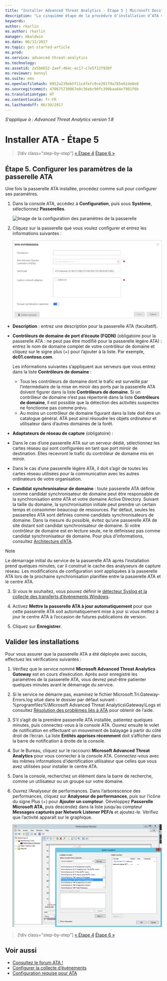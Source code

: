 ```yaml
---
title: "Installer Advanced Threat Analytics - Étape 5 | Microsoft Docs"
description: "La cinquième étape de la procédure d’installation d’ATA vous aide à configurer les paramètres de votre passerelle ATA."
keywords: 
author: rkarlin
ms.author: rkarlin
manager: mbaldwin
ms.date: 06/12/2017
ms.topic: get-started-article
ms.prod: 
ms.service: advanced-threat-analytics
ms.technology: 
ms.assetid: 2a5b6652-2aef-464c-ac17-c7e5f12f920f
ms.reviewer: bennyl
ms.suite: ems
ms.openlocfilehash: 6952a239eb5f11cdfefc9ce201f9a765e61de8e8
ms.sourcegitcommit: 470675730967e0c36ebc90fc399baa64e7901f6b
ms.translationtype: HT
ms.contentlocale: fr-FR
ms.lasthandoff: 06/30/2017
---
```

*S’applique à : Advanced Threat Analytics version 1.8*



# Installer ATA - Étape 5
<a id="install-ata---step-5" class="xliff"></a>

>[!div class="step-by-step"]
[« Étape 4](install-ata-step4.md)
[Étape 6 »](install-ata-step6.md)


## Étape 5. Configurer les paramètres de la passerelle ATA
<a id="step-5-configure-the-ata-gateway-settings" class="xliff"></a>
Une fois la passerelle ATA installée, procédez comme suit pour configurer ses paramètres.

1.  Dans la console ATA, accédez à **Configuration**, puis sous **Système**, sélectionnez **Passerelles**.
   
     ![Image de la configuration des paramètres de la passerelle](media/ata-gw-config-1.png)


2.  Cliquez sur la passerelle que vous voulez configurer et entrez les informations suivantes :

    ![Image de la configuration des paramètres de la passerelle](media/ATA-Gateways-config-2.png)

  - **Description** : entrez une description pour la passerelle ATA (facultatif).
  - **Contrôleurs de domaine de port d’écoute (FQDN)** (obligatoire pour la passerelle ATA : ne peut pas être modifié pour la passerelle légère ATA) : entrez le nom de domaine complet de votre contrôleur de domaine et cliquez sur le signe plus (+) pour l’ajouter à la liste. Par exemple, **dc01.contoso.com**.

      Les informations suivantes s’appliquent aux serveurs que vous entrez dans la liste **Contrôleurs de domaine** :
      - Tous les contrôleurs de domaine dont le trafic est surveillé par l’intermédiaire de la mise en miroir des ports par la passerelle ATA doivent figurer dans la liste **Contrôleurs de domaine**. Si un contrôleur de domaine n’est pas répertorié dans la liste **Contrôleurs de domaine**, il est possible que la détection des activités suspectes ne fonctionne pas comme prévu.
      - Au moins un contrôleur de domaine figurant dans la liste doit être un catalogue général. ATA peut ainsi résoudre les objets ordinateur et utilisateur dans d’autres domaines de la forêt.

  - **Adaptateurs de réseau de capture** (obligatoire) :
  - Dans le cas d’une passerelle ATA sur un serveur dédié, sélectionnez les cartes réseau qui sont configurées en tant que port miroir de destination. Elles recevront le trafic du contrôleur de domaine mis en miroir.
  - Dans le cas d’une passerelle légère ATA, il doit s’agir de toutes les cartes réseau utilisées pour la communication avec les autres ordinateurs de votre organisation.


  - **Candidat synchronisateur de domaine** : toute passerelle ATA définie comme candidat synchronisateur de domaine peut être responsable de la synchronisation entre ATA et votre domaine Active Directory. Suivant la taille du domaine, la synchronisation initiale peut prendre un certain temps et consommer beaucoup de ressources. Par défaut, seules les passerelles ATA sont définies comme candidats synchronisateurs de domaine.
   Dans la mesure du possible, évitez qu’une passerelle ATA de site distant soit candidat synchronisateur de domaine.
   Si votre contrôleur de domaine est en lecture seule, ne le définissez pas comme candidat synchronisateur de domaine. Pour plus d’informations, consultez [Architecture d’ATA](ata-architecture.md#ata-lightweight-gateway-features).

  > [!NOTE] 
  > Le démarrage initial du service de la passerelle ATA après l’installation prend quelques minutes, car il construit le cache des analyseurs de capture réseau.
  > Les modifications de configuration sont appliquées à la passerelle ATA lors de la prochaine synchronisation planifiée entre la passerelle ATA et le centre ATA.

3. Si vous le souhaitez, vous pouvez définir le [détecteur Syslog et la collecte des transferts d’événements Windows](configure-event-collection.md). 
4. Activez **Mettre la passerelle ATA à jour automatiquement** pour que cette passerelle ATA soit automatiquement mise à jour si vous mettez à jour le centre ATA à l’occasion de futures publications de version.

5. Cliquez sur **Enregistrer**.


## Valider les installations
<a id="validate-installations" class="xliff"></a>
Pour vous assurer que la passerelle ATA a été déployée avec succès, effectuez les vérifications suivantes :

1.  Vérifiez que le service nommé **Microsoft Advanced Threat Analytics Gateway** est en cours d’exécution. Après avoir enregistré les paramètres de la passerelle ATA, vous devrez peut-être patienter quelques minutes avant le démarrage du service.

2.  Si le service ne démarre pas, examinez le fichier Microsoft.Tri.Gateway-Errors.log situé dans le dossier par défaut suivant : %programfiles%\Microsoft Advanced Threat Analytics\Gateway\Logs et consultez [Résolution des problèmes liés à ATA](troubleshooting-ata-known-errors.md) pour obtenir de l’aide.

3.  S’il s’agit de la première passerelle ATA installée, patientez quelques minutes, puis connectez-vous à la console ATA. Ouvrez ensuite le volet de notification en effectuant un mouvement de balayage à partir du côté droit de l’écran. La liste **Entités apprises récemment** doit s’afficher dans la barre de notification à droite de la console.

4.  Sur le Bureau, cliquez sur le raccourci **Microsoft Advanced Threat Analytics** pour vous connecter à la console ATA. Connectez-vous avec les mêmes informations d’identification utilisateur que celles que vous avez utilisées pour installer le centre ATA.
5.  Dans la console, recherchez un élément dans la barre de recherche, comme un utilisateur ou un groupe sur votre domaine.
6.  Ouvrez l’Analyseur de performances. Dans l’arborescence des performances, cliquez sur **Analyseur de performances**, puis sur l’icône du signe Plus (+) pour **Ajouter un compteur**. Développez **Passerelle Microsoft ATA**, puis descendez dans la liste jusqu’au compteur **Messages capturés par Network Listener PEF/s** et ajoutez-le. Vérifiez que l’activité apparaît sur le graphique.

    ![Image de l’ajout du compteur de performances](media/ATA-performance-monitoring-add-counters.png)


>[!div class="step-by-step"]
[« Étape 4](install-ata-step4.md)
[Étape 6 »](install-ata-step6.md)

## Voir aussi
<a id="see-also" class="xliff"></a>

- [Consultez le forum ATA !](https://social.technet.microsoft.com/Forums/security/home?forum=mata)
- [Configurer la collecte d’événements](configure-event-collection.md)
- [Configuration requise pour ATA](ata-prerequisites.md)

